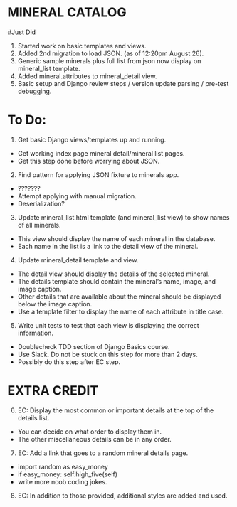 # MINERAL CATALOG

#Just Did
1. Started work on basic templates and views.
2. Added 2nd migration to load JSON. (as of 12:20pm August 26).
3. Generic sample minerals plus full list from json now display on mineral_list template.
4. Added mineral.attributes to mineral_detail view.
5. Basic setup and Django review steps / version update parsing / pre-test debugging.

# To Do:

1. Get basic Django views/templates up and running.
- Get working index page mineral detail/mineral list pages.
- Get this step done before worrying about JSON. 

2. Find pattern for applying JSON fixture to minerals app.
- ???????
- Attempt applying with manual migration.
- Deserialization?

3. Update mineral_list.html template (and mineral_list view) to show names of all minerals.
- This view should display the name of each mineral in the database.
- Each name in the list is a link to the detail view of the mineral.

4. Update mineral_detail template and view.
- The detail view should display the details of the selected mineral.
- The details template should contain the mineral’s name, image, and image caption.
- Other details that are available about the mineral should be displayed below the image caption.
- Use a template filter to display the name of each attribute in title case.

5. Write unit tests to test that each view is displaying the correct information.
- Doublecheck TDD section of Django Basics course.
- Use Slack.  Do not be stuck on this step for more than 2 days.
- Possibly do this step after EC step.

# EXTRA CREDIT

6. EC: Display the most common or important details at the top of the details list. 
- You can decide on what order to display them in.
- The other miscellaneous details can be in any order.

7. EC: Add a link that goes to a random mineral details page.
- import random as easy_money
- if easy_money: self.high_five(self)
- write more noob coding jokes.

8. EC: In addition to those provided, additional styles are added and used.